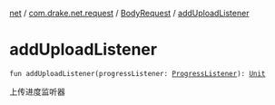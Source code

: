 [net](../../index.md) / [com.drake.net.request](../index.md) / [BodyRequest](index.md) / [addUploadListener](./add-upload-listener.md)

# addUploadListener

`fun addUploadListener(progressListener: `[`ProgressListener`](../-progress-listener/index.md)`): `[`Unit`](https://kotlinlang.org/api/latest/jvm/stdlib/kotlin/-unit/index.html)

上传进度监听器

